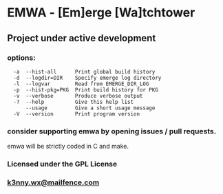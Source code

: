# EMWA  -  [Em]erge [Wa]tchtower

## Project under active development

### options:
      -a  --hist-all      Print global build history
      -d  --logdir=DIR    Specify emerge log directory
      -l  --logvar        Read from EMERGE_DIR_LOG
      -p  --hist-pkg=PKG  Print build history for PKG
      -v  --verbose       Produce verbose output
      -?  --help          Give this help list
          --usage         Give a short usage message
      -V  --version       Print program version

### consider supporting emwa by opening issues / pull requests.
emwa will be strictly coded in C and make.

### Licensed under the GPL License

### <k3nny.wx@mailfence.com>

